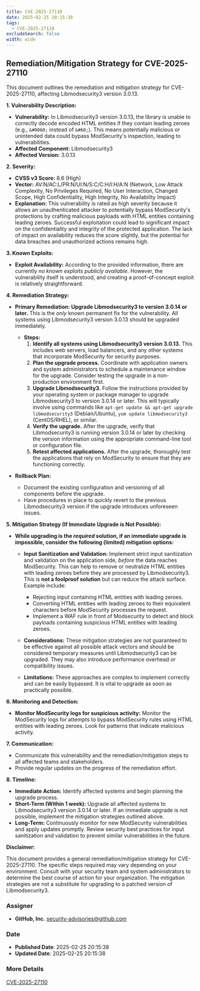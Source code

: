 ```yaml
---
title: CVE-2025-27110
date: 2025-02-25 20:15:38
tags:
  - CVE-2025-27110
excludeSearch: false
width: wide
---
```


## Remediation/Mitigation Strategy for CVE-2025-27110

This document outlines the remediation and mitigation strategy for CVE-2025-27110, affecting Libmodsecurity3 version 3.0.13.

**1. Vulnerability Description:**

*   **Vulnerability:** In Libmodsecurity3 version 3.0.13, the library is unable to correctly decode encoded HTML entities if they contain leading zeroes (e.g., `&#0060;` instead of `&#60;`). This means potentially malicious or unintended data could bypass ModSecurity's inspection, leading to vulnerabilities.
*   **Affected Component:** Libmodsecurity3
*   **Affected Version:** 3.0.13

**2. Severity:**

*   **CVSS v3 Score:** 8.6 (High)
*   **Vector:** AV:N/AC:L/PR:N/UI:N/S:C/C:H/I:H/A:N (Network, Low Attack Complexity, No Privileges Required, No User Interaction, Changed Scope, High Confidentiality, High Integrity, No Availability Impact)
*   **Explanation:** This vulnerability is rated as high severity because it allows an unauthenticated attacker to potentially bypass ModSecurity's protections by crafting malicious payloads with HTML entities containing leading zeroes.  Successful exploitation could lead to significant impact on the confidentiality and integrity of the protected application. The lack of impact on availability reduces the score slightly, but the potential for data breaches and unauthorized actions remains high.

**3. Known Exploits:**

*   **Exploit Availability:** According to the provided information, there are currently *no known exploits publicly available*.  However, the vulnerability itself is understood, and creating a proof-of-concept exploit is relatively straightforward.

**4. Remediation Strategy:**

*   **Primary Remediation: Upgrade Libmodsecurity3 to version 3.0.14 or later.** This is the *only* known permanent fix for the vulnerability.  All systems using Libmodsecurity3 version 3.0.13 should be upgraded immediately.

    *   **Steps:**
        1.  **Identify all systems using Libmodsecurity3 version 3.0.13.** This includes web servers, load balancers, and any other systems that incorporate ModSecurity for security purposes.
        2.  **Plan the upgrade process.** Coordinate with application owners and system administrators to schedule a maintenance window for the upgrade.  Consider testing the upgrade in a non-production environment first.
        3.  **Upgrade Libmodsecurity3.** Follow the instructions provided by your operating system or package manager to upgrade Libmodsecurity3 to version 3.0.14 or later.  This will typically involve using commands like `apt-get update && apt-get upgrade libmodsecurity3` (Debian/Ubuntu), `yum update libmodsecurity3` (CentOS/RHEL), or similar.
        4.  **Verify the upgrade.**  After the upgrade, verify that Libmodsecurity3 is running version 3.0.14 or later by checking the version information using the appropriate command-line tool or configuration file.
        5.  **Retest affected applications.** After the upgrade, thoroughly test the applications that rely on ModSecurity to ensure that they are functioning correctly.
*   **Rollback Plan:**
    *   Document the existing configuration and versioning of all components before the upgrade.
    *   Have procedures in place to quickly revert to the previous Libmodsecurity3 version if the upgrade introduces unforeseen issues.

**5. Mitigation Strategy (If Immediate Upgrade is Not Possible):**

*   **While upgrading is the *required* solution, if an immediate upgrade is impossible, consider the following (limited) mitigation options:**

    *   **Input Sanitization and Validation:** Implement strict input sanitization and validation on the application side, *before* the data reaches ModSecurity.  This can help to remove or neutralize HTML entities with leading zeroes before they are processed by Libmodsecurity3. This is **not a foolproof solution** but can reduce the attack surface. Example include:
        *   Rejecting input containing HTML entities with leading zeroes.
        *   Converting HTML entities with leading zeroes to their equivalent characters before ModSecurity processes the request.
        *   Implement a WAF rule in front of Modsecurity to detect and block payloads containing suspicious HTML entities with leading zeroes.

    *   **Considerations:** These mitigation strategies are not guaranteed to be effective against all possible attack vectors and should be considered temporary measures until Libmodsecurity3 can be upgraded.  They may also introduce performance overhead or compatibility issues.
    *   **Limitations:** These approaches are complex to implement correctly and can be easily bypassed. It is vital to upgrade as soon as practically possible.

**6. Monitoring and Detection:**

*   **Monitor ModSecurity logs for suspicious activity:**  Monitor the ModSecurity logs for attempts to bypass ModSecurity rules using HTML entities with leading zeroes.  Look for patterns that indicate malicious activity.

**7. Communication:**

*   Communicate this vulnerability and the remediation/mitigation steps to all affected teams and stakeholders.
*   Provide regular updates on the progress of the remediation effort.

**8. Timeline:**

*   **Immediate Action:** Identify affected systems and begin planning the upgrade process.
*   **Short-Term (Within 1 week):** Upgrade all affected systems to Libmodsecurity3 version 3.0.14 or later.  If an immediate upgrade is not possible, implement the mitigation strategies outlined above.
*   **Long-Term:** Continuously monitor for new ModSecurity vulnerabilities and apply updates promptly.  Review security best practices for input sanitization and validation to prevent similar vulnerabilities in the future.

**Disclaimer:**

This document provides a general remediation/mitigation strategy for CVE-2025-27110.  The specific steps required may vary depending on your environment.  Consult with your security team and system administrators to determine the best course of action for your organization.  The mitigation strategies are not a substitute for upgrading to a patched version of Libmodsecurity3.

### Assigner
- **GitHub, Inc.** <security-advisories@github.com>

### Date
- **Published Date**: 2025-02-25 20:15:38
- **Updated Date**: 2025-02-25 20:15:38

### More Details
[CVE-2025-27110](https://www.cvedetails.com/cve/CVE-2025-27110)
